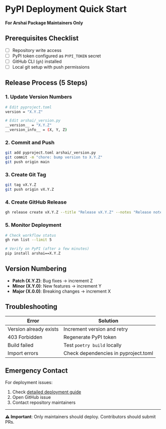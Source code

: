 # PyPI Deployment Quick Start

**For Arshai Package Maintainers Only**

## Prerequisites Checklist

- [ ] Repository write access
- [ ] PyPI token configured as `PYPI_TOKEN` secret
- [ ] GitHub CLI (`gh`) installed
- [ ] Local git setup with push permissions

## Release Process (5 Steps)

### 1. Update Version Numbers

```bash
# Edit pyproject.toml
version = "X.Y.Z"

# Edit arshai/_version.py  
__version__ = "X.Y.Z"
__version_info__ = (X, Y, Z)
```

### 2. Commit and Push

```bash
git add pyproject.toml arshai/_version.py
git commit -m "chore: bump version to X.Y.Z"
git push origin main
```

### 3. Create Git Tag

```bash
git tag vX.Y.Z
git push origin vX.Y.Z
```

### 4. Create GitHub Release

```bash
gh release create vX.Y.Z --title "Release vX.Y.Z" --notes "Release notes here"
```

### 5. Monitor Deployment

```bash
# Check workflow status
gh run list --limit 5

# Verify on PyPI (after a few minutes)
pip install arshai==X.Y.Z
```

## Version Numbering

- **Patch (X.Y.Z)**: Bug fixes → increment Z
- **Minor (X.Y.0)**: New features → increment Y  
- **Major (X.0.0)**: Breaking changes → increment X

## Troubleshooting

| Error | Solution |
|-------|----------|
| Version already exists | Increment version and retry |
| 403 Forbidden | Regenerate PyPI token |
| Build failed | Test `poetry build` locally |
| Import errors | Check dependencies in pyproject.toml |

## Emergency Contact

For deployment issues:
1. Check [detailed deployment guide](./deployment/pypi-deployment.md)
2. Open GitHub issue
3. Contact repository maintainers

---

**⚠️ Important**: Only maintainers should deploy. Contributors should submit PRs.